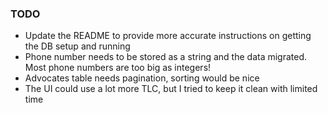 ### TODO
- Update the README to provide more accurate instructions on getting the DB setup and running
- Phone number needs to be stored as a string and the data migrated. Most phone numbers are too big as integers!
- Advocates table needs pagination, sorting would be nice
- The UI could use a lot more TLC, but I tried to keep it clean with limited time  